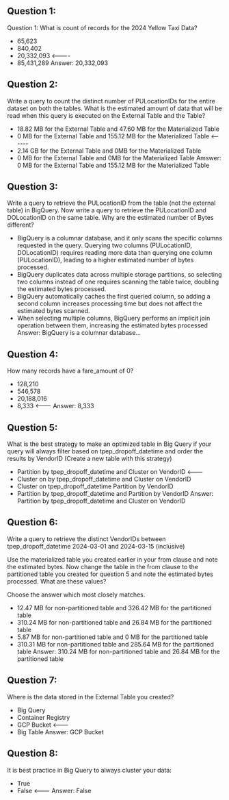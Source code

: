 ## Question 1:
Question 1: What is count of records for the 2024 Yellow Taxi Data?

- 65,623
- 840,402 
- 20,332,093 <----
- 85,431,289
Answer: 20,332,093
## Question 2:
Write a query to count the distinct number of PULocationIDs for the entire dataset on both the tables.
What is the estimated amount of data that will be read when this query is executed on the External Table and the Table?

- 18.82 MB for the External Table and 47.60 MB for the Materialized Table
- 0 MB for the External Table and 155.12 MB for the Materialized Table <------
- 2.14 GB for the External Table and 0MB for the Materialized Table
- 0 MB for the External Table and 0MB for the Materialized Table
Amswer: 0 MB for the External Table and 155.12 MB for the Materialized Table
## Question 3:
Write a query to retrieve the PULocationID from the table (not the external table) in BigQuery. Now write a query to retrieve the PULocationID and DOLocationID on the same table. Why are the estimated number of Bytes different?

- BigQuery is a columnar database, and it only scans the specific columns requested in the query. Querying two columns (PULocationID, DOLocationID) requires reading more data than querying one column (PULocationID), leading to a higher estimated number of bytes processed.
- BigQuery duplicates data across multiple storage partitions, so selecting two columns instead of one requires scanning the table twice, doubling the estimated bytes processed.
- BigQuery automatically caches the first queried column, so adding a second column increases processing time but does not affect the estimated bytes scanned.
- When selecting multiple columns, BigQuery performs an implicit join operation between them, increasing the estimated bytes processed
Answer: BigQuery is a columnar database...
## Question 4:
How many records have a fare_amount of 0?

- 128,210
- 546,578
- 20,188,016
- 8,333 <---
Answer: 8,333
## Question 5:
What is the best strategy to make an optimized table in Big Query if your query will always filter based on tpep_dropoff_datetime and order the results by VendorID (Create a new table with this strategy)

- Partition by tpep_dropoff_datetime and Cluster on VendorID <---
- Cluster on by tpep_dropoff_datetime and Cluster on VendorID
- Cluster on tpep_dropoff_datetime Partition by VendorID
- Partition by tpep_dropoff_datetime and Partition by VendorID
Answer: Partition by tpep_dropoff_datetime and Cluster on VendorID
## Question 6:
Write a query to retrieve the distinct VendorIDs between tpep_dropoff_datetime 2024-03-01 and 2024-03-15 (inclusive)

Use the materialized table you created earlier in your from clause and note the estimated bytes. Now change the table in the from clause to the partitioned table you created for question 5 and note the estimated bytes processed. What are these values?

Choose the answer which most closely matches.

- 12.47 MB for non-partitioned table and 326.42 MB for the partitioned table
- 310.24 MB for non-partitioned table and 26.84 MB for the partitioned table
- 5.87 MB for non-partitioned table and 0 MB for the partitioned table
- 310.31 MB for non-partitioned table and 285.64 MB for the partitioned table
Answer: 310.24 MB for non-partitioned table and 26.84 MB for the partitioned table
## Question 7:
Where is the data stored in the External Table you created?

- Big Query
- Container Registry
- GCP Bucket <---
- Big Table
Answer: GCP Bucket
## Question 8:
It is best practice in Big Query to always cluster your data:

- True
- False <---
Answer: False
